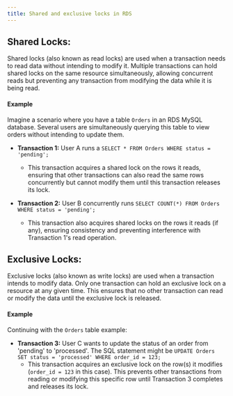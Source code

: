 ```yaml
---
title: Shared and exclusive locks in RDS
---
```

## Shared Locks:

Shared locks (also known as read locks) are used when a transaction needs to read data without intending to modify it. Multiple transactions can hold shared locks on the same resource simultaneously, allowing concurrent reads but preventing any transaction from modifying the data while it is being read.

#### Example

Imagine a scenario where you have a table `Orders` in an RDS MySQL database. Several users are simultaneously querying this table to view orders without intending to update them.

- **Transaction 1:** User A runs a `SELECT * FROM Orders WHERE status = 'pending';`
	- This transaction acquires a shared lock on the rows it reads, ensuring that other transactions can also read the same rows concurrently but cannot modify them until this transaction releases its lock.
	
- **Transaction 2:** User B concurrently runs `SELECT COUNT(*) FROM Orders WHERE status = 'pending';`
	- This transaction also acquires shared locks on the rows it reads (if any), ensuring consistency and preventing interference with Transaction 1's read operation.

## Exclusive Locks:

Exclusive locks (also known as write locks) are used when a transaction intends to modify data. Only one transaction can hold an exclusive lock on a resource at any given time. This ensures that no other transaction can read or modify the data until the exclusive lock is released.

#### Example

Continuing with the `Orders` table example:

- **Transaction 3:** User C wants to update the status of an order from 'pending' to 'processed'. The SQL statement might be `UPDATE Orders SET status = 'processed' WHERE order_id = 123;`
	- This transaction acquires an exclusive lock on the row(s) it modifies (`order_id = 123` in this case). This prevents other transactions from reading or modifying this specific row until Transaction 3 completes and releases its lock.